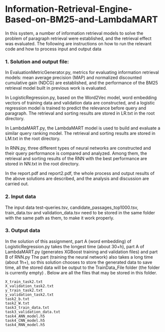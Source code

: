 # Information-Retrieval-Engine-Based-on-BM25-and-LambdaMART

In this system, a number of information retrieval models to solve the problem of paragraph retrieval were established, and the retrieval effect was evaluated. The following are instructions on how to run the relevant code and how to process input and output data

### 1. Solution and output file:

In EvaluationMetricGenerator.py, metrics for evaluating information retrieval models: mean average precision (MAP) and normalized discounted cumulative gain (NDCG) are established, and the performance of the BM25 retrieval model built in previous work is evaluated.

In LogisticRegression.py, based on the Word2Vec model, word embedding vectors of training data and validation data are constructed, and a logistic regression model is trained to predict the relevance before query and paragraph. The retrieval and sorting results are stored in LR.txt in the root directory.

In LambdaMART.py, the LambdaMART model is used to build and evaluate a similar query ranking model. The retrieval and sorting results are stored in LM.txt in the root directory.

In RNN.py, three different types of neural networks are constructed and their query performance is compared and analyzed. Among them, the retrieval and sorting results of the RNN with the best performance are stored in NN.txt in the root directory.

In the report.pdf and  report2.pdf, the whole process and output results of the above solutions are described, and the analysis and discussion are carried out.

### 2. Input data
The input data test-queries.tsv, candidate_passages_top1000.tsv, train_data.tsv and validation_data.tsv need to be stored in the same folder with the same path as them, to make it work properly.

### 3. Output data
In the solution of this assignment, part A (word embedding) of LogisticRegression.py takes the longest time (about 30+h), part A of LambdaMART.py (generates XGBoost training and validation files) and part B of RNN.py The part (training the neural network) also takes a long time (about 1h+), so this solution chooses to store the generated data to save time, all the stored data will be output to the TrainData_File folder (the folder is currently empty) .
Below are all the files that may be stored in this folder.

````
X_train_task2.txt
X_validation_task2.txt
y_train_task2.txt
y_validation_task2.txt
task2_b.txt
task2_W.txt
task3_train_data.txt
task3_validation_data.txt
task4_ANN_model.h5
task4_CNN_model.h5
task4_RNN_model.h5
````
